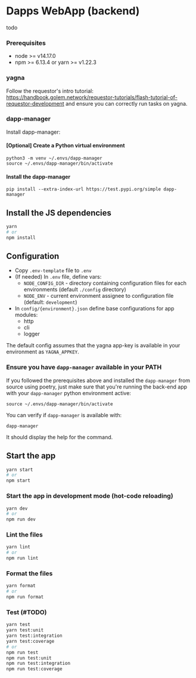 # Dapps WebApp (backend)

todo

### Prerequisites
 - node >= v14.17.0
 - npm >= 6.13.4 or yarn >= v1.22.3

 ### yagna

 Follow the requestor's intro tutorial: https://handbook.golem.network/requestor-tutorials/flash-tutorial-of-requestor-development and ensure you can correctly run tasks on yagna.

 ### dapp-manager

Install dapp-manager:

#### [Optional] Create a Python virtual environment

```
python3 -m venv ~/.envs/dapp-manager
source ~/.envs/dapp-manager/bin/activate
```

#### Install the dapp-manager

```
pip install --extra-index-url https://test.pypi.org/simple dapp-manager
```

## Install the JS dependencies

```bash
yarn
# or
npm install
```

## Configuration

 - Copy `.env-template` file to `.env`
 - (If needed) In `.env` file, define vars:
   - `NODE_CONFIG_DIR` - directory containing configuration files for each environments (default `./config` directory)
   - `NODE_ENV` - current environment assignee to configuration file (default: `development`)
 - In `config/{environment}.json` define base configurations for app modules:
   - http
   - cli
   - logger

The default config assumes that the yagna app-key is available in your environment as `YAGNA_APPKEY`.

### Ensure you have `dapp-manager` available in your PATH

If you followed the prerequisites above and installed the `dapp-manager` from source using poetry, just make sure that you're running the back-end app with your `dapp-manager` python environment active:

```
source ~/.envs/dapp-manager/bin/activate
```

You can verify if `dapp-manager` is available with:

```
dapp-manager
```

It should display the help for the command.

## Start the app

```bash
yarn start
# or
npm start
```

### Start the app in development mode (hot-code reloading)

```bash
yarn dev
# or
npm run dev
```

### Lint the files

```bash
yarn lint
# or
npm run lint
```

### Format the files

```bash
yarn format
# or
npm run format
```

### Test (#TODO)

```bash
yarn test
yarn test:unit
yarn test:integration
yarn test:coverage
# or
npm run test
npm run test:unit
npm run test:integration
npm run test:coverage
```

